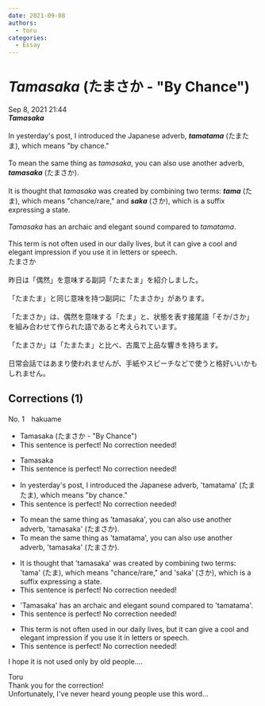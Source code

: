 ```yaml
---
date: 2021-09-08
authors:
  - toru
categories:
  - Essay
---
```


<h1 id="subject_show"><strong><em>Tamasaka</strong></em> (たまさか - "By Chance")</h1>
<div class="date">Sep 8, 2021 21:44</div>
<div id="post"><div id="body_show_ori">
<strong><em>Tamasaka</strong></em><br/><br/>In yesterday's post, I introduced the Japanese adverb, <strong><em>tamatama</em></strong> (たまたま), which means "by chance."<br/><br/>To mean the same thing as <em>tamasaka</em>, you can also use another adverb, <strong><em>tamasaka</em></strong> (たまさか).<br/><br/>It is thought that <em>tamasaka</em> was created by combining two terms: <strong><em>tama</em></strong> (たま), which means "chance/rare," and <strong><em>saka</em></strong> (さか), which is a suffix expressing a state.<br/><br/><em>Tamasaka</em> has an archaic and elegant sound compared to <em>tamatama</em>.<br/><br/>This term is not often used in our daily lives, but it can give a cool and elegant impression if you use it in letters or speech.
</div></div>

<!-- more -->

<div id="post_ja"><div id="body_show_mo">
たまさか<br/><br/>昨日は「偶然」を意味する副詞「たまたま」を紹介しました。<br/><br/>「たまたま」と同じ意味を持つ副詞に「たまさか」があります。<br/><br/>「たまさか」は、偶然を意味する「たま」と、状態を表す接尾語「そか/さか」を組み合わせて作られた語であると考えられています。<br/><br/>「たまさか」は「たまたま」と比べ、古風で上品な響きを持ちます。<br/><br/>日常会話ではあまり使われませんが、手紙やスピーチなどで使うと格好いいかもしれません。
</div></div>

## Corrections (1)
<div id="block"><div class="first_name"> No. 1　<span class="just_name">hakuame</span></div><div id="block2">
<ul class="correction_field">
<li class="incorrect">Tamasaka (たまさか - "By Chance")</li>
<li class="corrected perfect">This sentence is perfect! No correction needed!</li>
</ul>
<ul class="correction_field">
<li class="incorrect">Tamasaka</li>
<li class="corrected perfect">This sentence is perfect! No correction needed!</li>
</ul>
<ul class="correction_field">
<li class="incorrect">In yesterday's post, I introduced the Japanese adverb, 'tamatama' (たまたま), which means "by chance."</li>
<li class="corrected perfect">This sentence is perfect! No correction needed!</li>
</ul>
<ul class="correction_field">
<li class="incorrect">To mean the same thing as 'tamasaka', you can also use another adverb, 'tamasaka' (たまさか).</li>
<li class="corrected correct">
To mean the same thing as '<span class="f_blue">tamatama</span>', you can also use another adverb, 'tamasaka' (たまさか).
</li>
</ul>
<ul class="correction_field">
<li class="incorrect">It is thought that 'tamasaka' was created by combining two terms: 'tama' (たま), which means "chance/rare," and 'saka' (さか), which is a suffix expressing a state.</li>
<li class="corrected perfect">This sentence is perfect! No correction needed!</li>
</ul>
<ul class="correction_field">
<li class="incorrect">'Tamasaka' has an archaic and elegant sound compared to 'tamatama'.</li>
<li class="corrected perfect">This sentence is perfect! No correction needed!</li>
</ul>
<ul class="correction_field">
<li class="incorrect">This term is not often used in our daily lives, but it can give a cool and elegant impression if you use it in letters or speech.</li>
<li class="corrected perfect">This sentence is perfect! No correction needed!</li>
</ul>
<p class="comment_small">
 I hope it is not used only by old people....
</p>

</div><div class="name"><span class="just_name">Toru</span><br>
Thank you for the correction!<br/>Unfortunately, I've never heard young people use this word...
</div>
</div>

